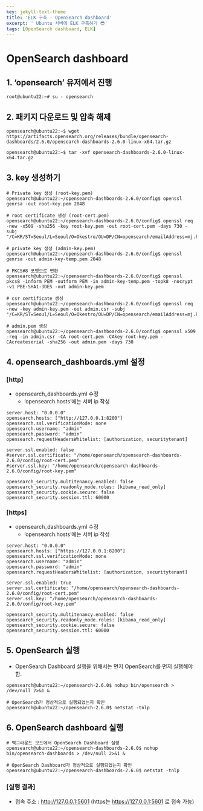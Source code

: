 ```yaml
---
key: jekyll-text-theme
title: 'ELK 구축 - OpenSearch dashboard'
excerpt: ' Ubuntu 서버에 ELK 구축하기 😎'
tags: [OpenSearch dashboard, ELK]
---
```


# OpenSearch dashboard

## **1. ‘opensearch’ 유저에서 진행**

```
root@ubuntu22:~# su - opensearch
```



## **2. 패키지 다운로드 및 압축 해제**

```
opensearch@ubuntu22:~$ wget https://artifacts.opensearch.org/releases/bundle/opensearch-dashboards/2.6.0/opensearch-dashboards-2.6.0-linux-x64.tar.gz

opensearch@ubuntu22:~$ tar -xvf opensearch-dashboards-2.6.0-linux-x64.tar.gz
```



## **3. key 생성하기**

```
# Private key 생성 (root-key.pem)
opensearch@ubuntu22:~/opensearch-dashboards-2.6.0/config$ openssl genrsa -out root-key.pem 2048
```

```
# root certificate 생성 (root-cert.pem)
opensearch@ubuntu22:~/opensearch-dashboards-2.6.0/config$ openssl req -new -x509 -sha256 -key root-key.pem -out root-cert.pem -days 730 -subj "/C=KR/ST=Seoul/L=Seoul/O=Okestro/OU=DP/CN=opensearch/emailAddress=mj.kang3@naver.com"
```

```
# private key 생성 (admin-key.pem)
opensearch@ubuntu22:~/opensearch-dashboards-2.6.0/config$ openssl genrsa -out admin-key-temp.pem 2048
```

```
# PKCS#8 포맷으로 변환
opensearch@ubuntu22:~/opensearch-dashboards-2.6.0/config$ openssl pkcs8 -inform PEM -outform PEM -in admin-key-temp.pem -topk8 -nocrypt -v1 PBE-SHA1-3DES -out admin-key.pem
```

```
# csr certificate 생성
opensearch@ubuntu22:~/opensearch-dashboards-2.6.0/config$ openssl req -new -key admin-key.pem -out admin.csr -subj "/C=KR/ST=Seoul/L=Seoul/O=Okestro/OU=DP/CN=opensearch/emailAddress=mj.kang3@naver.com"
```

```
# admin.pem 생성
opensearch@ubuntu22:~/opensearch-dashboards-2.6.0/config$ openssl x509 -req -in admin.csr -CA root-cert.pem -CAkey root-key.pem -CAcreateserial -sha256 -out admin.pem -days 730
```



## **4. opensearch_dashboards.yml 설정**

### **[http]**

- opensearch_dashboards.yml 수정
    - ‘opensearch.hosts’에는 서버 ip 작성

```
server.host: "0.0.0.0"
opensearch.hosts: ["http://127.0.0.1:8200"]
opensearch.ssl.verificationMode: none
opensearch.username: "admin"
opensearch.password: "admin"
opensearch.requestHeadersWhitelist: [authorization, securitytenant]

server.ssl.enabled: false
#server.ssl.certificate: "/home/opensearch/opensearch-dashboards-2.6.0/config/root-cert.pem"
#server.ssl.key: "/home/opensearch/opensearch-dashboards-2.6.0/config/root-key.pem"

opensearch_security.multitenancy.enabled: false
opensearch_security.readonly_mode.roles: [kibana_read_only]
opensearch_security.cookie.secure: false
opensearch_security.session.ttl: 60000
```

### **[https]**

- opensearch_dashboards.yml 수정
    - ‘opensearch.hosts’에는 서버 ip 작성

```
server.host: "0.0.0.0"
opensearch.hosts: ["https://127.0.0.1:8200"]
opensearch.ssl.verificationMode: none
opensearch.username: "admin"
opensearch.password: "admin"
opensearch.requestHeadersWhitelist: [authorization, securitytenant]

server.ssl.enabled: true
server.ssl.certificate: "/home/opensearch/opensearch-dashboards-2.6.0/config/root-cert.pem"
server.ssl.key: "/home/opensearch/opensearch-dashboards-2.6.0/config/root-key.pem"

opensearch_security.multitenancy.enabled: false
opensearch_security.readonly_mode.roles: [kibana_read_only]
opensearch_security.cookie.secure: false
opensearch_security.session.ttl: 60000
```



## **5. OpenSearch 실행**

- OpenSearch Dashboard 실행을 위해서는 먼저 OpenSearch를 먼저 실행해야 함.

```
opensearch@ubuntu22:~/opensearch-2.6.0$ nohup bin/opensearch > /dev/null 2>&1 &
```

```
# OpenSearch가 정상적으로 실행되었는지 확인
opensearch@ubuntu22:~/opensearch-2.6.0$ netstat -tnlp
```



## **6. OpenSearch dashboard 실행**

```
# 백그라운드 모드에서 OpenSearch Dashboard 실행
opensearch@ubuntu22:~/opensearch-dashboards-2.6.0$ nohup bin/opensearch-dashboards > /dev/null 2>&1 &
```

```
# OpenSearch Dashboard가 정상적으로 실행되었는지 확인
opensearch@ubuntu22:~/opensearch-dashboards-2.6.0$ netstat -tnlp
```



### **[실행 결과]**

- 접속 주소 : http://127.0.0.1:5601 (https는 https://127.0.0.1:5601 로 접속 가능)